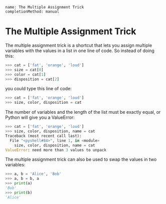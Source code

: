 ```ngMeta
name: The Multiple Assignment Trick
completionMethod: manual
```
# The Multiple Assignment Trick
The multiple assignment trick is a shortcut that lets you assign multiple variables with the values in a list in one line of code. So instead of doing this:

```python
>>> cat = ['fat', 'orange', 'loud']
>>> size = cat[0]
>>> color = cat[1]
>>> disposition = cat[2]
```
you could type this line of code:

```python
>>> cat = ['fat', 'orange', 'loud']
>>> size, color, disposition = cat
```
The number of variables and the length of the list must be exactly equal, or Python will give you a ValueError:

```python
>>> cat = ['fat', 'orange', 'loud']
>>> size, color, disposition, name = cat
Traceback (most recent call last):
  File "<pyshell#84>", line 1, in <module>
    size, color, disposition, name = cat
ValueError: need more than 3 values to unpack
```
The multiple assignment trick can also be used to swap the values in two variables:
```python
>>> a, b = 'Alice', 'Bob'
>>> a, b = b, a
>>> print(a)
'Bob'
>>> print(b)
'Alice'
```